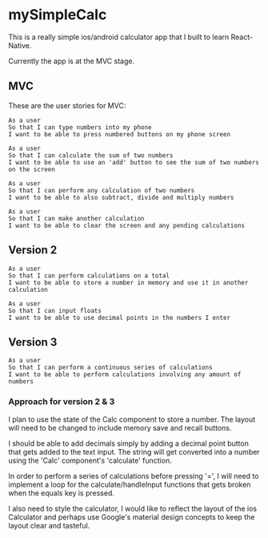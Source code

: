 # mySimpleCalc

This is a really simple ios/android calculator app that I built to learn React-Native.

Currently the app is at the MVC stage.

## MVC
These are the user stories for MVC:

```
As a user
So that I can type numbers into my phone
I want to be able to press numbered buttons on my phone screen
```
```
As a user
So that I can calculate the sum of two numbers
I want to be able to use an 'add' button to see the sum of two numbers on the screen
```
```
As a user
So that I can perform any calculation of two numbers
I want to be able to also subtract, divide and multiply numbers
```
```
As a user
So that I can make another calculation
I want to be able to clear the screen and any pending calculations
```

## Version 2

```
As a user
So that I can perform calculations on a total
I want to be able to store a number in memory and use it in another calculation
```

```
As a user
So that I can input floats
I want to be able to use decimal points in the numbers I enter
```
## Version 3

```
As a user
So that I can perform a continuous series of calculations
I want to be able to perform calculations involving any amount of numbers
```

### Approach for version 2 & 3

I plan to use the state of the Calc component to store a number. The layout will need to be changed to include memory save and recall buttons.

I should be able to add decimals simply by adding a decimal point button that gets added to the text input. The string will get converted into a number using the 'Calc' component's 'calculate' function.

In order to perform a series of calculations before pressing '=', I will need to implement a loop for the calculate/handleInput functions that gets broken when the equals key is pressed.

I also need to style the calculator, I would like to reflect the layout of the ios Calculator and perhaps use Google's material design concepts to keep the layout clear and tasteful.


